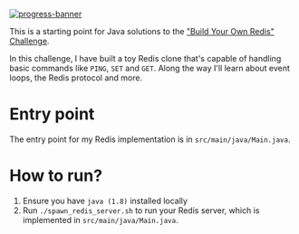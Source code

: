 [![progress-banner](https://backend.codecrafters.io/progress/redis/fe327532-1430-4737-997f-701cc745bd25)](https://app.codecrafters.io/users/codecrafters-bot?r=2qF)

This is a starting point for Java solutions to the
["Build Your Own Redis" Challenge](https://codecrafters.io/challenges/redis).

In this challenge, I have built a toy Redis clone that's capable of handling
basic commands like `PING`, `SET` and `GET`. Along the way I'll learn about
event loops, the Redis protocol and more.


# Entry point

The entry point for my Redis implementation is in `src/main/java/Main.java`.


# How to run?

1. Ensure you have `java (1.8)` installed locally
2. Run `./spawn_redis_server.sh` to run your Redis server, which is implemented
   in `src/main/java/Main.java`.
